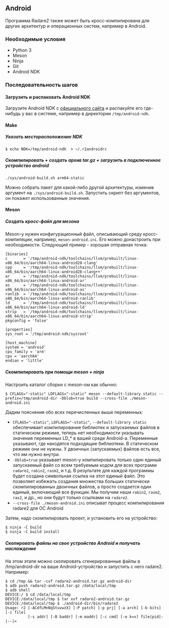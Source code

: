 ## Android

Программа Radare2 также может быть кросс-компилирована для других архитектур и операционных систем, например в Android.

### Необходимые условия

* Python 3
* Meson
* Ninja
* Git
* Android NDK

### Последовательность шагов

#### Загрузить и распаковать Android NDK

Загрузите Android NDK с [официального сайта](https://developer.android.com/ndk) и распакуйте его где-нибудь у вас в системе, например в директории `/tmp/android-ndk`.

#### Make

##### Указать месторасположение NDK

```
$ echo NDK=/tmp/android-ndk  > ~/.r2androidrc
```

##### Скомпилировать + создать архив tar.gz + загрузить в подключенное устройство android

```
./sys/android-build.sh arm64-static
```

Можно собрать пакет для какой-либо другой архитектуры, изменив аргумент на
`./sys/android-build.sh`. Запустить скрипт без аргументов, он покажет использованные значения.

#### Meson

##### Создать кросс-файл для мезона

Meson-у нужен конфигурационный файл, описывающий среду кросс-компиляции, например, `meson-android.ini`.
Его можно донастроить при необходимости. Следующий пример - хорошая отправная точка:
```
[binaries]
c       = '/tmp/android-ndk/toolchains/llvm/prebuilt/linux-x86_64/bin/aarch64-linux-android28-clang'
cpp     = '/tmp/android-ndk/toolchains/llvm/prebuilt/linux-x86_64/bin/aarch64-linux-android28-clang++'
ar      = '/tmp/android-ndk/toolchains/llvm/prebuilt/linux-x86_64/bin/aarch64-linux-android-ar'
as      = '/tmp/android-ndk/toolchains/llvm/prebuilt/linux-x86_64/bin/aarch64-linux-android-as'
ranlib  = '/tmp/android-ndk/toolchains/llvm/prebuilt/linux-x86_64/bin/aarch64-linux-android-ranlib'
ld      = '/tmp/android-ndk/toolchains/llvm/prebuilt/linux-x86_64/bin/aarch64-linux-android-ld'
strip   = '/tmp/android-ndk/toolchains/llvm/prebuilt/linux-x86_64/bin/aarch64-linux-android-strip'
pkgconfig = 'false'

[properties]
sys_root = '/tmp/android-ndk/sysroot'

[host_machine]
system = 'android'
cpu_family = 'arm'
cpu = 'aarch64'
endian = 'little'
```

##### Скомпилировать при помощи meson + ninja

Настроить каталог сборки с meson-ом как обычно:
```
$ CFLAGS="-static" LDFLAGS="-static" meson --default-library static --prefix=/tmp/android-dir -Dblob=true build --cross-file ./meson-android.ini
```

Дадим пояснения обо всех перечисленных выше переменных:
* `CFLAGS="-static"`, `LDFLAGS="-static"`, `--default-library static` обеспечивает
   компилирование библиотек и запускаемых файлов в статическом режиме, теперь нет необходимости указывать значения переменных LD_* в вашей среде Android-а. Переменные указывают, где находятся подходящие библиотеки. В статическом режиме они не нужны. У двоичных (запускаемых) файлов есть все, что им нужно внутри.
* `-Dblob=true` указывает meson-у компилировать только один единый запускаемый файл со всем требуемым кодом для всех программ `radare2`, `rabin2`, `rasm2`, и т.д. В результате для каждой программы будет создана символьная ссылка на этот единый файл. Это позволяет избежать создания множества больших статически скомпилированных двоичных файлов, а
    просто создается один единый, включающий все функции. Мы получим наши `rabin2`,
   `rasm2`, `rax2`, и др., но они будут только ссылками на `radare2`.
* `--cross-file ./meson-android.ini` описыват процесс компилирования radare2 для ОС Android

Затем, надо скомпилировать проект, и установить его на устройство:
```
$ ninja -C build
$ ninja -C build install
```

##### Скопировать файлы на свое устройство Android и получать наслаждение

На этом этапе можно скопировать сгенерированные файлы в /tmp/android-dir на ваше Android-устройство и запустить с него radare2.
Например:
```
$ cd /tmp && tar -cvf radare2-android.tar.gz android-dir
$ adb push radare2-android.tar.gz /data/local/tmp
$ adb shell
DEVICE:/ $ cd /data/local/tmp
DEVICE:/data/local/tmp $ tar xvf radare2-android.tar.gz
DEVICE:/data/local/tmp $ ./android-dir/bin/radare2
Usage: r2 [-ACdfLMnNqStuvwzX] [-P patch] [-p prj] [-a arch] [-b bits] [-i file]
          [-s addr] [-B baddr] [-m maddr] [-c cmd] [-e k=v] file|pid|-|--|=
```
